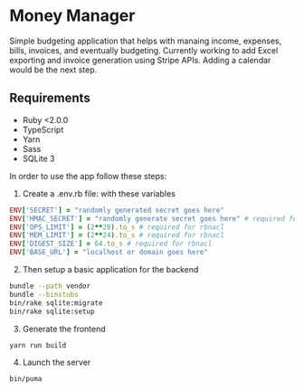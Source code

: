 # Money Manager


Simple budgeting application that helps with manaing income, expenses, bills, invoices, and eventually budgeting. Currently working to add Excel exporting and invoice generation using Stripe APIs. Adding a calendar would be the next step.

## Requirements
- Ruby <2.0.0
- TypeScript
- Yarn
- Sass
- SQLite 3

In order to use the app follow these steps:

1. Create a .env.rb file: with these variables
```ruby
ENV['SECRET'] = "randomly generated secret goes here"
ENV['HMAC_SECRET'] = "randomly generate secret goes here" # required for rbnacl
ENV['OPS_LIMIT'] = (2**20).to_s # required for rbnacl
ENV['MEM_LIMIT'] = (2**24).to_s # required for rbnacl
ENV['DIGEST_SIZE'] = 64.to_s # required for rbnacl
ENV['BASE_URL'] = "localhost or domain goes here"
```
2. Then setup a basic application for the backend
```bash
bundle --path vendor
bundle --binstubs
bin/rake sqlite:migrate
bin/rake sqlite:setup
```

3. Generate the frontend
```bash
yarn run build
```

4. Launch the server
```
bin/puma
```